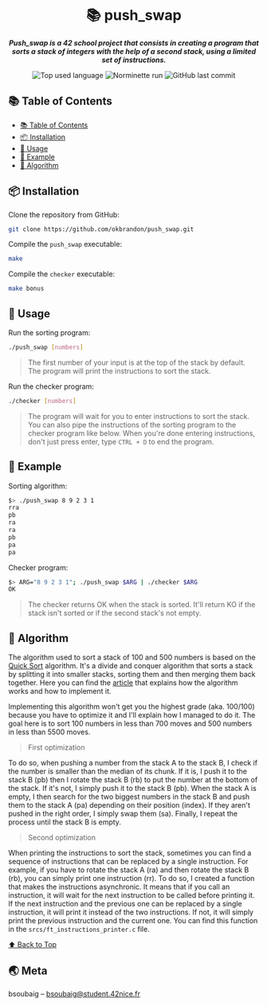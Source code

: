 <h1 align="center">📚 push_swap</h1>

<p align="center">
	<b><i>Push_swap is a 42 school project that consists in creating a program that sorts a stack of integers with the help of a second stack, using a limited set of instructions.</i></b><br>
</p>

<p align="center">
	<img alt="Top used language" src="https://img.shields.io/github/languages/top/okbrandon/push_swap?color=success"/>
	<img alt="Norminette run" src="https://github.com/okbrandon/push_swap/actions/workflows/42-norminette.yml/badge.svg"/>
	<img alt="GitHub last commit" src="https://img.shields.io/github/last-commit/okbrandon/push_swap"/>
</p>

## 📚 Table of Contents

- [📚 Table of Contents](#-table-of-contents)
- [📦 Installation](#-installation)
- [📝 Usage](#-usage)
- [📝 Example](#-example)
- [📎 Algorithm](#-algorithm)

## 📦 Installation

Clone the repository from GitHub:
```sh
git clone https://github.com/okbrandon/push_swap.git
```

Compile the `push_swap` executable:
```sh
make
```

Compile the `checker` executable:
```sh
make bonus
```

## 📝 Usage

Run the sorting program:
```sh
./push_swap [numbers]
```
> The first number of your input is at the top of the stack by default. The program will print the instructions to sort the stack.

Run the checker program:
```sh
./checker [numbers]
```
> The program will wait for you to enter instructions to sort the stack. You can also pipe the instructions of the sorting program to the checker program like below. When you're done entering instructions, don't just press enter, type `CTRL + D` to end the program.

## 📝 Example

Sorting algorithm:
```sh
$> ./push_swap 8 9 2 3 1
rra
pb
ra
ra
pb
pa
pa
```

Checker program:
```sh
$> ARG="8 9 2 3 1"; ./push_swap $ARG | ./checker $ARG
OK
```
> The checker returns OK when the stack is sorted. It'll return KO if the stack isn't sorted or if the second stack's not empty.

## 📎 Algorithm

The algorithm used to sort a stack of 100 and 500 numbers is based on the [Quick Sort](https://en.wikipedia.org/wiki/Quicksort) algorithm. It's a divide and conquer algorithm that sorts a stack by splitting it into smaller stacks, sorting them and then merging them back together.
Here you can find the [article](https://medium.com/@jamierobertdawson/push-swap-the-least-amount-of-moves-with-two-stacks-d1e76a71789a) that explains how the algorithm works and how to implement it.

Implementing this algorithm won't get you the highest grade (aka. 100/100) because you have to optimize it and I'll explain how I managed to do it. The goal here is to sort 100 numbers in less than 700 moves and 500 numbers in less than 5500 moves.

> First optimization

To do so, when pushing a number from the stack A to the stack B, I check if the number is smaller than the median of its chunk. If it is, I push it to the stack B (pb) then I rotate the stack B (rb) to put the number at the bottom of the stack. If it's not, I simply push it to the stack B (pb). 
When the stack A is empty, I then search for the two biggest numbers in the stack B and push them to the stack A (pa) depending on their position (index). If they aren't pushed in the right order, I simply swap them (sa). Finally, I repeat the process until the stack B is empty.

> Second optimization

When printing the instructions to sort the stack, sometimes you can find a sequence of instructions that can be replaced by a single instruction. For example, if you have to rotate the stack A (ra) and then rotate the stack B (rb), you can simply print one instruction (rr).
To do so, I created a function that makes the instructions asynchronic. It means that if you call an instruction, it will wait for the next instruction to be called before printing it. If the next instruction and the previous one can be replaced by a single instruction, it will print it instead of the two instructions. If not, it will simply print the previous instruction and the current one.
You can find this function in the `srcs/ft_instructions_printer.c` file.

[⬆ Back to Top](#-table-of-contents)

## 🌏 Meta

bsoubaig – bsoubaig@student.42nice.fr